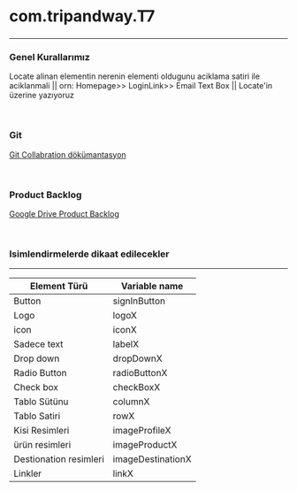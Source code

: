 ﻿# com.tripandway.T7
### 
***
### Genel Kurallarımız
Locate alinan elementin nerenin elementi oldugunu aciklama satiri ile aciklanmali
   || orn:  Homepage>> LoginLink>> Email Text Box ||
Locate'in üzerine yazıyoruz

<br/>

### Git
[Git Collabration dökümantasyon](https://www.notion.so/baramuk/Github-Documentation-127efbcd39404e008bca15447b5fcc40?pvs=4)

<br/>

### Product Backlog
[Google Drive Product Backlog](https://docs.google.com/spreadsheets/d/1ozC8VUnRSgpOZPU05U-xbZ8fXWeqPfn-/edit?usp=sharing&ouid=114703901017972802489&rtpof=true&sd=true)

<br/>

### Isimlendirmelerde dikaat edilecekler
***
| Element Türü           | Variable name     |
|------------------------|-------------------|
| Button                 | signInButton      |    
| Logo                   | logoX             |
| icon                   | iconX             |
| Sadece text            | labelX            |
| Drop down              | dropDownX         |
| Radio Button           | radioButtonX      |
| Check box              | checkBoxX         |
| Tablo Sütünu           | columnX           |
| Tablo Satiri           | rowX              |
| Kisi Resimleri         | imageProfileX     |
| ürün resimleri         | imageProductX     |
| Destionation resimleri | imageDestinationX |
| Linkler                | linkX             |
